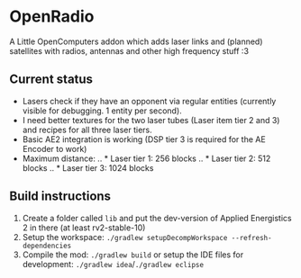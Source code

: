 # OpenRadio
A Little OpenComputers addon which adds laser links and (planned) satellites with radios, antennas and other high frequency stuff :3

## Current status
* Lasers check if they have an opponent via regular entities (currently visible for debugging. 1 entity per second).
* I need better textures for the two laser tubes (Laser item tier 2 and 3) and recipes for all three laser tiers.
* Basic AE2 integration is working (DSP tier 3 is required for the AE Encoder to work)
* Maximum distance:
.. * Laser tier 1: 256 blocks
.. * Laser tier 2: 512 blocks
.. * Laser tier 3: 1024 blocks

## Build instructions
1. Create a folder called `lib` and put the dev-version of Applied Energistics 2 in there (at least rv2-stable-10)
2. Setup the workspace: `./gradlew setupDecompWorkspace --refresh-dependencies`
3. Compile the mod: `./gradlew build` or setup the IDE files for development: `./gradlew idea`/`./gradlew eclipse`
